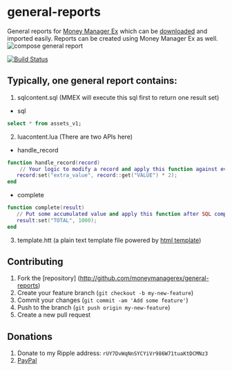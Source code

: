 general-reports
===============

General reports for [Money Manager Ex](https://sourceforge.net/projects/moneymanagerex/) which can be [downloaded](https://github.com/moneymanagerex/general-reports/releases/latest) and imported easily.
Reports can be created using Money Manager Ex as well.
![compose general report](https://raw.githubusercontent.com/moneymanagerex/moneymanagerex/master/doc/help/GRM.gif)


[![Build Status](https://secure.travis-ci.org/moneymanagerex/general-reports.png)](http://travis-ci.org/moneymanagerex/general-reports)

Typically, one general report contains:
------------
1. sqlcontent.sql (MMEX will execute this sql first to return one result set)
  * sql
  ~~~sql
  select * from assets_v1;
  ~~~
2. luacontent.lua (There are two APIs here)
  * handle_record
  ~~~lua
  function handle_record(record)
      // Your logic to modify a record and apply this function against every record from SQL.
     record:set("extra_value", record::get("VALUE") * 2);
  end
  ~~~
  * complete
  ~~~lua
  function complete(result)
     // Put some accumulated value and apply this function after SQL completes.
     result:set("TOTAL", 1000);
  end
  ~~~
3. template.htt (a plain text template file powered by [html template](https://github.com/moneymanagerex/html-template))

## Contributing
1. Fork the [repository] (http://github.com/moneymanagerex/general-reports)
2. Create your feature branch (`git checkout -b my-new-feature`)
3. Commit your changes (`git commit -am 'Add some feature'`)
4. Push to the branch (`git push origin my-new-feature`)
5. Create a new pull request

## Donations
1. Donate to my Ripple address: `rUY7DvWqNnSYCYiVr986W71tuaKtDCMNz3` 
2. [PayPal](https://www.paypal.com/cgi-bin/webscr?cmd=_donations&business=moneymanagerex%40gmail%2ecom&lc=US&item_name=MoneyManagerEx&no_note=0&currency_code=USD&bn=PP%2dDonationsBF%3abtn_donateCC_LG%2egif%3aNonHostedGuest)